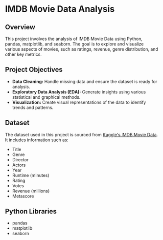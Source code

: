 # IMDB Movie Data Analysis

## Overview
This project involves the analysis of IMDB Movie Data using Python, pandas, matplotlib, and seaborn. The goal is to explore and visualize various aspects of movies, such as ratings, revenue, genre distribution, and other key metrics.

## Project Objectives
- **Data Cleaning:** Handle missing data and ensure the dataset is ready for analysis.
- **Exploratory Data Analysis (EDA):** Generate insights using various statistical and graphical methods.
- **Visualization:** Create visual representations of the data to identify trends and patterns.

## Dataset
The dataset used in this project is sourced from [Kaggle's IMDB Movie Data](https://www.kaggle.com/datasets/PromptCloudHQ/imdb-data). It includes information such as:
- Title
- Genre
- Director
- Actors
- Year
- Runtime (minutes)
- Rating
- Votes
- Revenue (millions)
- Metascore

## Python Libraries
- pandas
- matplotlib
- seaborn

